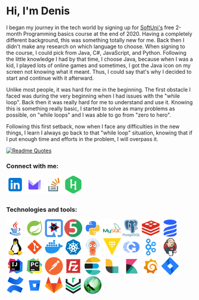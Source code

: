 # Hi, I'm Denis

I began my journey in the tech world by signing up for [SoftUni's](https://softuni.bg/) free 2-month Programming basics course at the end of 2020. Having a completely different background, this was something totally new for me. Back then I didn't make any research on which language to choose. When signing to the course, I could pick from Java, C#, JavaScript, and Python. Following the little knowledge I had by that time, I choose Java, because when I was a kid, I played lots of online games and sometimes, I got the Java icon on my screen not knowing what it meant. Thus, I could say that's why I decided to start and continue with it afterward. 

Unlike most people, it was hard for me in the beginning. The first obstacle I faced was during the very beginning when I had issues with the "while loop". Back then it was really hard for me to understand and use it. Knowing this is something really basic, I started to solve as many problems as possible, on "while loops" and I was able to go from "zero to hero". 

Following this first setback, now when I face any difficulties in the new things, I learn I always go back to that "while loop" situation, knowing that if I put enough time and efforts in the problem, I will overpass it.


[![Readme Quotes](https://quotes-github-readme.vercel.app/api?quote=Code%20never%20lies,%20comments%20sometimes%20do.&author=Ron%20Jeffries&type=horizontal&theme=algolia)](https://github.com/piyushsuthar/github-readme-quotes)


### Connect with me:

[![Linkedin](icons/linkedin-48x48.png)](https://www.linkedin.com/in/denis-buserski/)
[![Gmail](icons/proton-48x48.png)](mailto:denis.buserski@protonmail.com)
[![Stack Overflow](icons/stack-overflow-48x48.png)](https://stackoverflow.com/users/17831294/denis-buserski)
[![HackerRank](icons/hackerrank-48x48.png)](https://www.hackerrank.com/profile/db27mountain)
##


### Technologies and tools:

[![Java](icons/java-logo-48x48.png)](https://www.java.com/en/)
[![Spring](icons/spring-logo-48x48.png)](https://spring.io/)
[![Quarkus](icons/quarkus-48x48.png)](https://quarkus.io/)
[![JUnit](icons/junit-48x48.png)](https://junit.org/junit5/)
[![Python](icons/python-48x48.png)](https://www.python.org/)
[![MySQL](icons/mysql-logo-48x48.png)](https://www.mysql.com/)
[![PostgreSQL](icons/postgresql-48x48.png)](https://www.postgresql.org/)
[![Redis](icons/redis-48x48.png)](https://redis.io/)
[![Liquibase](icons/liquibase-48x48.png)](https://www.liquibase.com/)
[![Linux](icons/linux-48x48.png)](https://www.linux.org/)
[![Git](icons/git-48x48.png)](https://git-scm.com/)
[![Docker](icons/docker-48x48.png)](https://www.docker.com/)
[![K8s](icons/k8s-48x48.png)](https://kubernetes.io/)
[![Argo-CD](icons/argo-cd-48x48.png)](https://argoproj.github.io/cd/)
[![Vault-HashiCorp](icons/vault-hashicorp-48x48.png)](https://www.vaultproject.io/)
[![OpenGitOps](icons/opengitops-48x48.png)](https://opengitops.dev/)
[![Kafka](icons/kafka-48x48.png)](https://kafka.apache.org/)
[![Jenkins](icons/jenkins-48x48.png)](https://www.jenkins.io/)
[![IntelliJ](icons/intellij-idea-48x48.png)](https://www.jetbrains.com/idea/)
[![PyCharm](icons/pycharm-48x48.png)](https://www.jetbrains.com/pycharm/)
[![Postman](icons/postman-48x48.png)](https://www.postman.com/)
[![FileZilla](icons/filezilla-48x48.png)](https://filezilla-project.org/)
[![Elastic](icons/elastic-search-48x48.png)](https://www.elastic.co/)
[![Logstash](icons/logstash-48x48.png)](https://www.elastic.co/logstash)
[![Kibana](icons/kibana-48x48.png)](https://www.elastic.co/kibana)
[![Grafana](icons/grafana-48x48.png)](https://grafana.com/)
[![Jira](icons/jira-48x48.png)](https://www.atlassian.com/software/jira)
[![Confluence](icons/confluence-48x48.png)](https://www.atlassian.com/software/confluence)
[![Bitbucket](icons/bitbucket-48x48.png)](https://bitbucket.org/product/)
[![GitLab](icons/gitlab-48x48.png)](https://about.gitlab.com/)
[![Nexus](icons/nexus-48x48.png)](https://www.sonatype.com/products/sonatype-nexus-repository)
[![Locust](icons/locust-48x48.png)](https://locust.io/)

